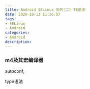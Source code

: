 ```yaml
---
title: Android SELinux 系列(二) TE语法
date: 2020-10-13 11:36:57
tags:
- SELinux
- Android
categories:
- Android
description:
---
```


### m4及其宏编译器

autoconf, 

type语法

###
